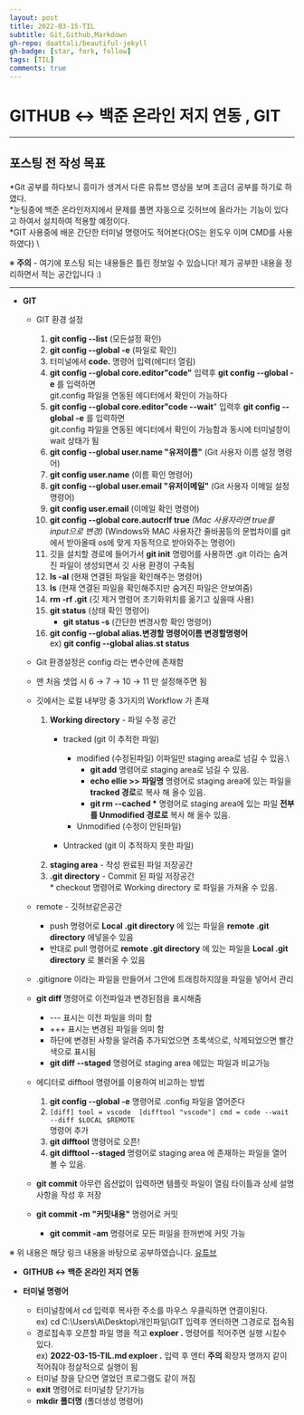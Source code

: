 ```yaml
---
layout: post
title: 2022-03-15-TIL
subtitle: Git,Github,Markdown
gh-repo: daattali/beautiful-jekyll
gh-badge: [star, fork, follow] 
tags: [TIL]
comments: true
---
```


# GITHUB ↔ 백준 온라인 저지 연동 , GIT

___
## 포스팅 전 작성 목표<br/>
*Git 공부를 하다보니 흥미가 생겨서 다른 유튜브 영상을 보며 조금더 공부를 하기로 하였다. \
*눈팅중에 백준 온라인저지에서 문제를 풀면 자동으로 깃허브에 올라가는 기능이 있다고 하여서 설치하여 적용할 예정이다.\
*GIT 사용중에 배운 간단한 터미널 명령어도 적어본다(OS는 윈도우 이며 CMD를 사용하였다) \

※ **주의** - 여기에 포스팅 되는 내용들은 틀린 정보일 수 있습니다! 제가 공부한 내용을 정리하면서 적는 공간입니다 :)
___

* **GIT**
  * GIT 환경 설정
   
    1. **git config --list** (모든설정 확인) 
    2. **git config --global -e** (파일로 확인)
    3. 터미널에서 **code.** 명령어 입력(에디터 열림)
    4. **git config --global core.editor"code"** 입력후 **git config --global -e** 를 입력하면\
       git.config 파일을 연동된 에디터에서 확인이 가능하다
    5. **git config --global core.editor"code --wait**" 입력후 **git config --global -e** 를 입력하면\
       git.config 파일을 연동된 에디터에서 확인이 가능함과 동시에 터미널창이 wait 상태가 됨
    6. **git config --global user.name "유저이름"** (Git 사용자 이름 설정 명령어)
    7. **git config user.name** (이름 확인 명령어)
    8. **git config --global user.email "유저이메일"** (Git 사용자 이메일 설정 명령어)
    9. **git config user.email** (이메일 확인 명령어) 
    10. **git config --global core.autocrlf true** *(Mac 사용자라면 true를 input으로 변경)* (Windows와 MAC 사용자간 줄바꿈등의 문법차이를 git에서 받아올때 os에 맞게 자동적으로 받아와주는 명령어) 
    11. 깃을 설치할 경로에 들어가서 **git init** 명령어를 사용하면 .git 이라는 숨겨진 파일이 생성되면서 깃 사용 환경이 구축됨
    12. **ls -al** (현재 연결된 파일을 확인해주는 명령어)
    13. **ls** (현재 연결된 파일을 확인해주지만 숨겨진 파일은 안보여줌)
    14. **rm -rf .git** (깃 제거 명령어 초기화위치를 옮기고 싶을때 사용)
    15. **git status** (상태 확인 명령어)
        * **git status -s** (간단한 변경사항 확인 명령어)   
    16. **git config --global alias.변경할 명령어이름 변경할명령어**\
        ex) **git config --global alias.st status** 

  * Git 환경설정은 config 라는 변수안에 존재함
  * 맨 처음 셋업 시 6 → 7 → 10 → 11 만 설정해주면 됨
  * 깃에서는 로컬 내부망 중 3가지의 Workflow 가 존재 
      1. **Working directory** - 파일 수정 공간
         * tracked (git 이 추적한 파일)
           * modified (수정된파일) 이파일만 staging area로 넘길 수 있음.\
             * **git add** 명령어로 staging area로 넘길 수 있음.
             * **echo ellie >> 파일명** 명령어로 staging area에 있는 파일을 **tracked 경로**로 복사 해 올수 있음.
             * **git rm --cached \*** 명령어로 staging area에 있는 파일 **전부를 Unmodified 경로로** 복사 해 올수 있음.
           * Unmodified (수정이 안된파일)


         * Untracked (git 이 추적하지 못한 파일)
      2. **staging area** - 작성 완료된 파일 저장공간
      3. **.git directory** - Commit 된 파일 저장공간\
        * checkout 명령어로 Working directory 로 파일을 가져올 수 있음.
  *  remote - 깃허브같은공간
     *  push 명령어로 **Local .git directory** 에 있는 파일을 **remote .git directory** 에넣을수 있음
     *  반대로 pull 명령어로 **remote .git directory** 에 있는 파일을 **Local .git directory** 로 불러올 수 있음
   * .gitignore 이라는 파일을 만들어서 그안에 트래킹하지않을 파일을 넣어서 관리
   * **git diff** 명령어로 이전파일과 변경된점을 표시해줌
     * \--- 표시는 이전 파일을 의미 함
     * \+++ 표시는 변경된 파일을 의미 함
     * 하단에 변경된 사항을 알려줌 추가되었으면 초록색으로, 삭제되었으면 빨간색으로 표시됨
     * **git diff --staged** 명령어로 staging area 에있는 파일과 비교가능
   * 에디터로 difftool 명령어를 이용하여 비교하는 방법
     1. **git config --global -e** 명령어로 .config 파일을 열어준다 
     2. 
        `[diff]
            tool = vscode 
        [difftool "vscode"]
            cmd = code --wait --diff $LOCAL $REMOTE`\
            명령어 추가
      3. **git difftool** 명령어로 오픈!
      4. **git difftool --staged** 명령어로 staging area 에 존재하는 파일을 열어 볼 수 있음.
   * **git commit** 아무런 옵션없이 입력하면 템플릿 파일이 열림 타이틀과 상세 설명 사항을 작성 후 저장
   * **git commit -m "커밋내용"** 명령어로 커밋
     * **git commit -am** 명령어로 모든 파일을 한꺼번에 커밋 가능 
      
※ 위 내용은 해당 링크 내용을 바탕으로 공부하였습니다. [유튜브](https://www.youtube.com/watch?v=Z9dvM7qgN9s&t=672s)

* **GITHUB ↔ 백준 온라인 저지 연동**

* **터미널 명령어**
    * 터미널창에서 cd 입력후 복사한 주소를 마우스 우클릭하면 연결이된다. \
    ex) cd C:\Users\A\Desktop\개인파일\GIT 입력후 엔터하면 그경로로 접속됨
    * 경로접속후 오픈할 파일 명을 적고 **exploer .** 명령어를 적어주면 실행 시킬수 있다.\
    ex) **2022-03-15-TIL.md exploer .** 입력 후 엔터 **주의** 확장자 명까지 같이 적어줘야 정살적으로 실행이 됨
    * 터미널 창을 닫으면 열었던 프로그램도 같이 꺼짐
    * **exit** 명령어로 터미널창 닫기가능
    * **mkdir 폴더명** (폴더생성 명령어)
